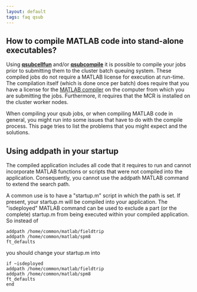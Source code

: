 ```yaml
---
layout: default
tags: faq qsub
---
```



## How to compile MATLAB code into stand-alone executables?

Using **[qsubcellfun](/reference/qsubcellfun)** and/or **[qsubcompile](/reference/qsubcompile)** it is possible to compile your jobs prior to submitting them to the cluster batch queuing system. These compiled jobs do not require a MATLAB license for execution at run-time. The compilation itself (which is done once per batch) does require that you have a license for the [MATLAB compiler](http://www.mathworks.com/products/compiler) on the computer from which you are submitting the jobs. Furthermore, it requires that the MCR is installed on the cluster worker nodes.

When compiling your qsub jobs, or when compiling MATLAB code in general, you might run into some issues that have to do with the compile process. This page tries to list the problems that you might expect and the solutions.

##  Using addpath in your startup 

The compiled application includes all code that it requires to run and cannot incorporate MATLAB functions or scripts that were not compiled into the application.  Consequently, you cannot use the addpath MATLAB command to extend the search path. 

A common use is to have a "startup.m" script in which the path is set. If present, your startup.m will be compiled into your application. The "isdeployed" MATLAB command can be used to exclude a part (or the complete) startup.m from being executed within your compiled application. So instead of

    addpath /home/common/matlab/fieldtrip
    addpath /home/common/matlab/spm8
    ft_defaults

you should change your startup.m into 

    if ~isdeployed
    addpath /home/common/matlab/fieldtrip
    addpath /home/common/matlab/spm8
    ft_defaults
    end

    
 
